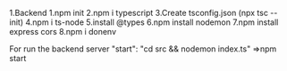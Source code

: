 1.Backend 
    1.npm init
    2.npm i typescript
    3.Create tsconfig.json (npx tsc --init)
    4.npm i ts-node
    5.install @types
    6.npm install nodemon
    7.npm install express cors
    8.npm i donenv

For run the backend server 
    "start": "cd src && nodemon index.ts" =>npm start 